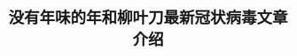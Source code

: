 ---
title: 没有年味的年和柳叶刀最新冠状病毒文章介绍
tags: [孤独症, ASD, 孤独, 孤独症谱系, AS]
color: danger
description: 大年初一，青衫在此给大家拜年！祝大家鼠年大吉，心态淡然，身体平安！
external_url: http://mp.weixin.qq.com/s?__biz=MzIyMzgyMjY5NQ==&amp;mid=2247484197&amp;idx=1&amp;sn=054b1d48f98840e94e523fabdbb26cce&amp;chksm=e819152ddf6e9c3b240ecace9de4b923fc1296def07c5d4fab7052871af688ba6dc4e3e8b3ad&amp;scene=27#wechat_redirect
---